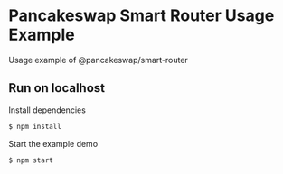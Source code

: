 # Pancakeswap Smart Router Usage Example

Usage example of @pancakeswap/smart-router

## Run on localhost

Install dependencies

```bash
$ npm install
```

Start the example demo

```bash
$ npm start
```
